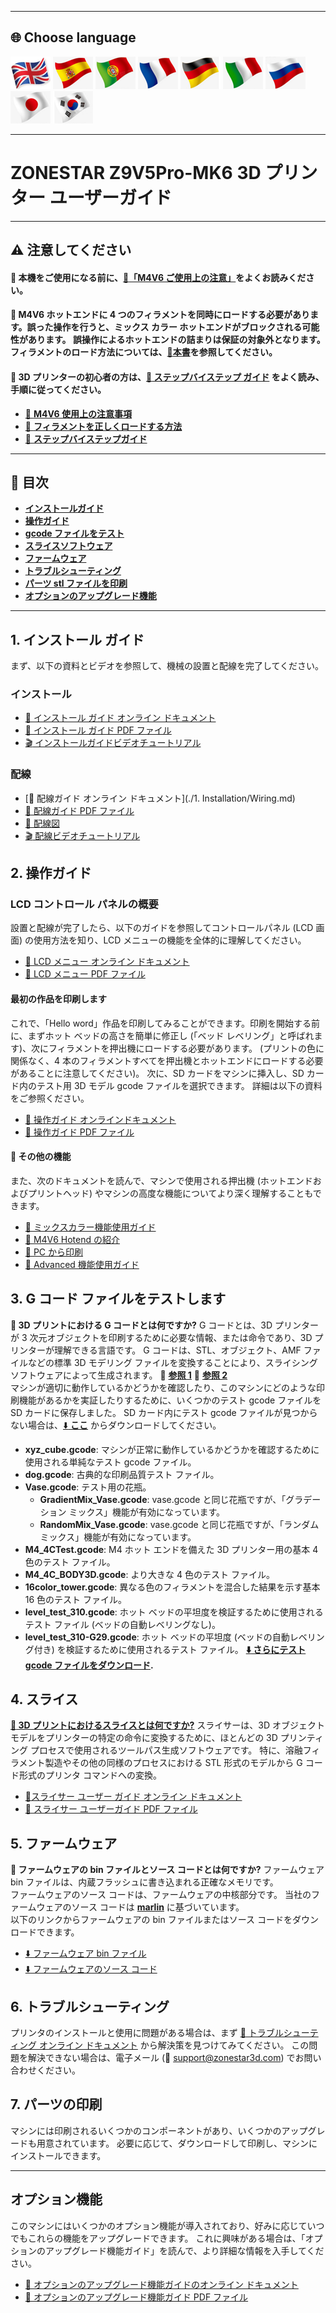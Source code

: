 [M4V6_PRECAUTION]: https://github.com/ZONESTAR3D/Upgrade-kit-guide/blob/main/HOTEND/M4/M4_V6/M4V6_Precaution.md
[Z9V5MK6_STEPBYSTEP]: https://github.com/ZONESTAR3D/Z9/blob/main/Z9V5/Z9V5-MK6/step_by_step.md
[Z9V5MK6_LOADFILAMENT]: https://github.com/ZONESTAR3D/Z9/blob/main/Z9V5/Z9V5-MK6/2.Operation/Operation.md#load-filaments
[Z9V5MK6_OPTION]: https://github.com/ZONESTAR3D/Z9/blob/main/Z9V5/Z9V5-MK6/OptionalFeatures.md
[LINK_M4V6]: https://github.com/ZONESTAR3D/Upgrade-kit-guide/blob/main/HOTEND/M4/M4_V6
[LINK_MIX_FEATURE]: https://github.com/ZONESTAR3D/Document-and-User-Guide/blob/master/Mixing_Color
[LINK_FIRMWARE]: https://github.com/ZONESTAR3D/Firmware/blob/master/Z9/Z9V5/bin/Z9V5Pro-MK6
[LINK_SOURCECODE]: https://github.com/ZONESTAR3D/source-code-for-3d-printer
[LINK_TROUBLESHOOTING]: https://github.com/ZONESTAR3D/Z9/blob/main/Z9V5/Z9V5_FAQ
[M4_TEST_GCODE]: https://github.com/ZONESTAR3D/Slicing-Guide/blob/master/PrusaSlicer/test_gcode/M4/readme.md
[GCODE_REF1]: https://beginner3dprinting.com/what-is-g-code-in-3d-printing/
[GCODE_REF2]: https://www.reprap.org/wiki/G-code

----
## <a id="choose-language">:globe_with_meridians: Choose language </a>
[![](../lanpic/EN.png)](./readme.md)
[![](../lanpic/ES.png)](./readme_es.md)
[![](../lanpic/PT.png)](./readme_pt.md)
[![](../lanpic/FR.png)](./readme_fr.md)
[![](../lanpic/DE.png)](./readme_de.md)
[![](../lanpic/IT.png)](./readme_it.md)
[![](../lanpic/RU.png)](./readme_ru.md)
[![](../lanpic/JP.png)](./readme_jp.md)
[![](../lanpic/KR.png)](./readme_kr.md)

----
# ZONESTAR Z9V5Pro-MK6 3D プリンター ユーザーガイド

----
## :warning: 注意してください
#### :loudspeaker: 本機をご使用になる前に、[:book:「M4V6 ご使用上の注意」][M4V6_PRECAUTION]をよくお読みください。
#### :loudspeaker: M4V6 ホットエンドに 4 つのフィラメントを同時にロードする必要があります。誤った操作を行うと、ミックス カラー ホットエンドがブロックされる可能性があります。 誤操作によるホットエンドの詰まりは保証の対象外となります。 フィラメントのロード方法については、[:book:本書][Z9V5MK6_LOADFILAMENT]を参照してください。
#### :loudspeaker: 3D プリンターの初心者の方は、[:book: ステップバイステップ ガイド][Z9V5MK6_STEPBYSTEP] をよく読み、手順に従ってください。
- [:book: **M4V6 使用上の注意事項**][M4V6_PRECAUTION]
- [:book: **フィラメントを正しくロードする方法**][Z9V5MK6_LOADFILAMENT]
- [:book: **ステップバイステップガイド**][Z9V5MK6_STEPBYSTEP]


------
## :book: 目次
- [**インストールガイド**](#A1)
- [**操作ガイド**](#A2)
- [**gcode ファイルをテスト**](#A3)
- [**スライスソフトウェア**](#A4)
- [**ファームウェア**](#A5)
- [**トラブルシューティング**](#A6)
- [**パーツ stl ファイルを印刷**](#A7)
- [**オプションのアップグレード機能**](#A8)

-----
## <a id="A1"> 1. インストール ガイド </a>
まず、以下の資料とビデオを参照して、機械の設置と配線を完了してください。
### インストール
- [:book: インストール ガイド オンライン ドキュメント](./1.installation/installation.md)
- [:blue_book: インストール ガイド PDF ファイル](./1.インストール/インストール.pdf)
- [:clapper: インストールガイドビデオチュートリアル](https://youtu.be/TGHUVzV1Pg4)
### 配線
- [:book: 配線ガイド オンライン ドキュメント](./1. Installation/Wiring.md)
- [:blue_book: 配線ガイド PDF ファイル](./1.取り付け/配線.pdf)
- [:art: 配線図](./1.installation/Z9V5Pro_Wiring_Diagram.jpg)
- [:clapper: 配線ビデオチュートリアル](https://youtu.be/tQQNLDOpdQU)

## <a id="A2"> 2. 操作ガイド </a>
### **LCD コントロール パネルの概要**
設置と配線が完了したら、以下のガイドを参照してコントロールパネル (LCD 画面) の使用方法を知り、LCD メニューの機能を全体的に理解してください。
- [:book: LCD メニュー オンライン ドキュメント](./2.Operation/LCDMENU_Description.md)
- [:blue_book: LCD メニュー PDF ファイル](./2.Operation/LCDMENU_Description.pdf)
#### **最初の作品を印刷します**
これで、「Hello word」作品を印刷してみることができます。印刷を開始する前に、まずホット ベッドの高さを簡単に修正し (「ベッド レベリング」と呼ばれます)、次にフィラメントを押出機にロードする必要があります。 (プリントの色に関係なく、4 本のフィラメントすべてを押出機とホットエンドにロードする必要があることに注意してください)。 次に、SD カードをマシンに挿入し、SD カード内のテスト用 3D モデル gcode ファイルを選択できます。 詳細は以下の資料をご参照ください。
- [:book: 操作ガイド オンラインドキュメント](./2.Operation/Operation.md)
- [:blue_book: 操作ガイド PDF ファイル](./2.Operation/Operation.pdf)
#### :page_with_curl: その他の機能
また、次のドキュメントを読んで、マシンで使用される押出機 (ホットエンドおよびプリントヘッド) やマシンの高度な機能についてより深く理解することもできます。
- [:book: ミックスカラー機能使用ガイド][LINK_MIX_FEATURE]
- [:book: M4V6 Hotend の紹介][LINK_M4V6]
- [:book: PC から印刷](./2.Operation/PrintFromPC/readme.md)
- [:book: Advanced 機能使用ガイド](./2.Operation/Advance_Feature.md)

## <a id="A3"> 3. G コード ファイルをテストします </a>
**:pencil: 3D プリントにおける G コードとは何ですか?**
G コードとは、3D プリンターが 3 次元オブジェクトを印刷するために必要な情報、または命令であり、3D プリンターが理解できる言語です。 G コードは、STL、オブジェクト、AMF ファイルなどの標準 3D モデリング ファイルを変換することにより、スライシング ソフトウェアによって生成されます。 :page_with_curl: [**参照 1**][GCODE_REF1] :page_with_curl: [**参照 2**][GCODE_REF2]   
マシンが適切に動作しているかどうかを確認したり、このマシンにどのような印刷機能があるかを実証したりするために、いくつかのテスト gcode ファイルを SD カードに保存しました。 SD カード内にテスト gcode ファイルが見つからない場合は、[:arrow_down: **ここ**](./3.TestGcode/Test_gcode.zip) からダウンロードしてください。  
- **xyz_cube.gcode**: マシンが正常に動作しているかどうかを確認するために使用される単純なテスト gcode ファイル。  
- **dog.gcode**: 古典的な印刷品質テスト ファイル。
- **Vase.gcode**: テスト用の花瓶。
   - **GradientMix_Vase.gcode**: vase.gcode と同じ花瓶ですが、「グラデーション ミックス」機能が有効になっています。
   - **RandomMix_Vase.gcode**: vase.gcode と同じ花瓶ですが、「ランダム ミックス」機能が有効になっています。
- **M4_4CTest.gcode**: M4 ホット エンドを備えた 3D プリンター用の基本 4 色のテスト ファイル。
- **M4_4C_BODY3D.gcode**: より大きな 4 色のテスト ファイル。
- **16color_tower.gcode**: 異なる色のフィラメントを混合した結果を示す基本 16 色のテスト ファイル。
- **level_test_310.gcode**: ホット ベッドの平坦度を検証するために使用されるテスト ファイル (ベッドの自動レベリングなし)。
- **level_test_310-G29.gcode**: ホット ベッドの平坦度 (ベッドの自動レベリング付き) を検証するために使用されるテスト ファイル。
**[:arrow_down: さらにテスト gcode ファイルをダウンロード][M4_TEST_GCODE].**
 
## <a id="A4"> 4. スライス </a>
**[:pencil: 3D プリントにおけるスライスとは何ですか?](https://en.wikipedia.org/wiki/Slicer_(3D_printing))**
スライサーは、3D オブジェクト モデルをプリンターの特定の命令に変換するために、ほとんどの 3D プリンティング プロセスで使用されるツールパス生成ソフトウェアです。 特に、溶融フィラメント製造やその他の同様のプロセスにおける STL 形式のモデルから G コード形式のプリンタ コマンドへの変換。   
- [:book:スライサー ユーザー ガイド オンライン ドキュメント](./4.Slicing/readme.md)
- [:blue_book: スライサー ユーザーガイド PDF ファイル](./4.Slicing/Slicing.pdf)

## <a id="A5"> 5. ファームウェア </a>
**:pencil: ファームウェアの bin ファイルとソース コードとは何ですか?**
ファームウェア bin ファイルは、内蔵フラッシュに書き込まれる正確なメモリです。   
ファームウェアのソース コードは、ファームウェアの中核部分です。 当社のファームウェアのソース コードは [**marlin**](https://www.marlinfw.org) に基づいています。   
以下のリンクからファームウェアの bin ファイルまたはソース コードをダウンロードできます。  
- [:arrow_down: ファームウェア bin ファイル][LINK_FIRMWARE]
- [:arrow_down: ファームウェアのソース コード][LINK_SOURCECODE]

## <a id="A6"> 6. トラブルシューティング </a>
プリンタのインストールと使用に問題がある場合は、まず [:book: トラブルシューティング オンライン ドキュメント][LINK_TROUBLESHOOTING] から解決策を見つけてみてください。 この問題を解決できない場合は、電子メール (:email: support@zonestar3d.com) でお問い合わせください。

## <a id="A7"> 7. パーツの印刷 </a>
マシンには印刷されるいくつかのコンポーネントがあり、いくつかのアップグレードも用意されています。 必要に応じて、ダウンロードして印刷し、マシンにインストールできます。

-----
## <a id="A8"> オプション機能 </a>
このマシンにはいくつかのオプション機能が導入されており、好みに応じていつでもこれらの機能をアップグレードできます。 これに興味がある場合は、「オプションのアップグレード機能ガイド」を読んで、より詳細な情報を入手してください。
- [:book: オプションのアップグレード機能ガイドのオンライン ドキュメント][Z9V5MK6_OPTION]
- [:blue_book: オプションのアップグレード機能ガイド PDF ファイル](./OptionalFeature.pdf)

